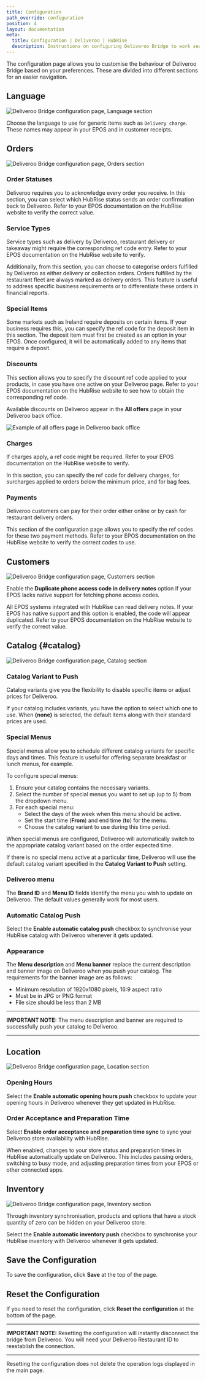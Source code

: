 ```yaml
---
title: Configuration
path_override: configuration
position: 4
layout: documentation
meta:
  title: Configuration | Deliveroo | HubRise
  description: Instructions on configuring Deliveroo Bridge to work seamlessly with Deliveroo and your EPOS or other apps connected to HubRise. Configuration is simple.
---
```


The configuration page allows you to customise the behaviour of Deliveroo Bridge based on your preferences.
These are divided into different sections for an easier navigation.

## Language

![Deliveroo Bridge configuration page, Language section](./images/019-configuration-page-language.png)

Choose the language to use for generic items such as `Delivery charge`. These names may appear in your EPOS and in customer receipts.

## Orders

![Deliveroo Bridge configuration page, Orders section](./images/014-configuration-page-orders.png)

### Order Statuses

Deliveroo requires you to acknowledge every order you receive. In this section, you can select which HubRise status sends an order confirmation back to Deliveroo. Refer to your EPOS documentation on the HubRise website to verify the correct value.

### Service Types

Service types such as delivery by Deliveroo, restaurant delivery or takeaway might require the corresponding ref code entry. Refer to your EPOS documentation on the HubRise website to verify.

Additionally, from this section, you can choose to categorise orders fulfilled by Deliveroo as either delivery or collection orders. Orders fulfilled by the restaurant fleet are always marked as delivery orders. This feature is useful to address specific business requirements or to differentiate these orders in financial reports.

### Special Items

Some markets such as Ireland require deposits on certain items. If your business requires this, you can specify the ref code for the deposit item in this section. The deposit item must first be created as an option in your EPOS. Once configured, it will be automatically added to any items that require a deposit.

### Discounts

This section allows you to specify the discount ref code applied to your products, in case you have one active on your Deliveroo page. Refer to your EPOS documentation on the HubRise website to see how to obtain the corresponding ref code.

Available discounts on Deliveroo appear in the **All offers** page in your Deliveroo back office.

![Example of all offers page in Deliveroo back office](./images/013-deliveroo-offer.png)

### Charges

If charges apply, a ref code might be required. Refer to your EPOS documentation on the HubRise website to verify.

In this section, you can specify the ref code for delivery charges, for surcharges applied to orders below the minimum price, and for bag fees.

### Payments

Deliveroo customers can pay for their order either online or by cash for restaurant delivery orders.

This section of the configuration page allows you to specify the ref codes for these two payment methods. Refer to your EPOS documentation on the HubRise website to verify the correct codes to use.

## Customers

![Deliveroo Bridge configuration page, Customers section](./images/016-configuration-page-customers.png)

Enable the **Duplicate phone access code in delivery notes** option if your EPOS lacks native support for fetching phone access codes.

All EPOS systems integrated with HubRise can read delivery notes. If your EPOS has native support and this option is enabled, the code will appear duplicated. Refer to your EPOS documentation on the HubRise website to verify the correct value.

## Catalog {#catalog}

![Deliveroo Bridge configuration page, Catalog section](./images/015-configuration-page-catalog.png)

### Catalog Variant to Push

Catalog variants give you the flexibility to disable specific items or adjust prices for Deliveroo.

If your catalog includes variants, you have the option to select which one to use. When **(none)** is selected, the default items along with their standard prices are used.

### Special Menus

Special menus allow you to schedule different catalog variants for specific days and times. This feature is useful for offering separate breakfast or lunch menus, for example.

To configure special menus:

1. Ensure your catalog contains the necessary variants.
1. Select the number of special menus you want to set up (up to 5) from the dropdown menu.
1. For each special menu:
   - Select the days of the week when this menu should be active.
   - Set the start time (**From**) and end time (**to**) for the menu.
   - Choose the catalog variant to use during this time period.

When special menus are configured, Deliveroo will automatically switch to the appropriate catalog variant based on the order expected time.

If there is no special menu active at a particular time, Deliveroo will use the default catalog variant specified in the **Catalog Variant to Push** setting.

### Deliveroo menu

The **Brand ID** and **Menu ID** fields identify the menu you wish to update on Deliveroo. The default values generally work for most users.

### Automatic Catalog Push

Select the **Enable automatic catalog push** checkbox to synchronise your HubRise catalog with Deliveroo whenever it gets updated.

### Appearance

The **Menu description** and **Menu banner** replace the current description and banner image on Deliveroo when you push your catalog. The requirements for the banner image are as follows:

- Minimum resolution of 1920x1080 pixels, 16:9 aspect ratio
- Must be in JPG or PNG format
- File size should be less than 2 MB

---

**IMPORTANT NOTE:** The menu description and banner are required to successfully push your catalog to Deliveroo.

---

## Location

![Deliveroo Bridge configuration page, Location section](./images/017-configuration-page-location.png)

### Opening Hours

Select the **Enable automatic opening hours push** checkbox to update your opening hours in Deliveroo whenever they get updated in HubRise.

### Order Acceptance and Preparation Time

Select **Enable order acceptance and preparation time sync** to sync your Deliveroo store availability with HubRise.

When enabled, changes to your store status and preparation times in HubRise automatically update on Deliveroo. This includes pausing orders, switching to busy mode, and adjusting preparation times from your EPOS or other connected apps.

## Inventory

![Deliveroo Bridge configuration page, Inventory section](./images/018-configuration-page-inventory.png)

Through inventory synchronisation, products and options that have a stock quantity of zero can be hidden on your Deliveroo store.

Select the **Enable automatic inventory push** checkbox to synchronise your HubRise inventory with Deliveroo whenever it gets updated.

## Save the Configuration

To save the configuration, click **Save** at the top of the page.

## Reset the Configuration

If you need to reset the configuration, click **Reset the configuration** at the bottom of the page.

---

**IMPORTANT NOTE:** Resetting the configuration will instantly disconnect the bridge from Deliveroo. You will need your Deliveroo Restaurant ID to reestablish the connection.

---

Resetting the configuration does not delete the operation logs displayed in the main page.
